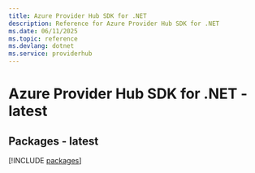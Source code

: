 ```yaml
---
title: Azure Provider Hub SDK for .NET
description: Reference for Azure Provider Hub SDK for .NET
ms.date: 06/11/2025
ms.topic: reference
ms.devlang: dotnet
ms.service: providerhub
---
```

# Azure Provider Hub SDK for .NET - latest
## Packages - latest
[!INCLUDE [packages](provider-hub-index.md)]